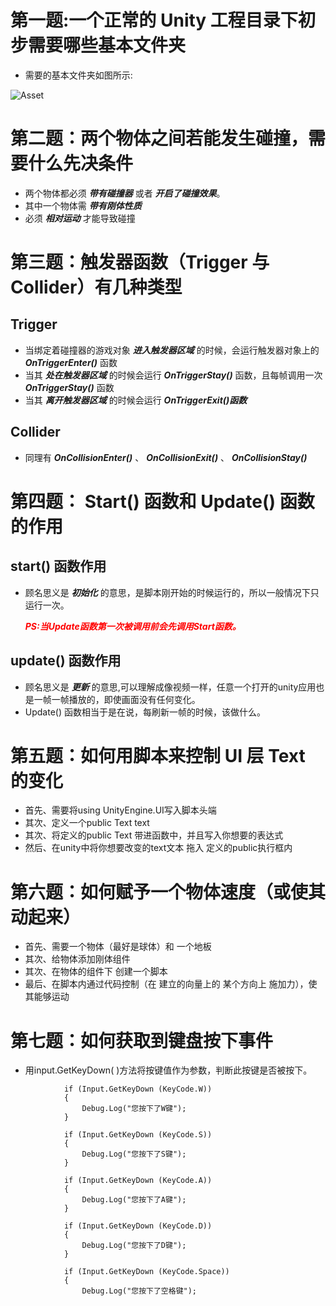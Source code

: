 # 第一题:一个正常的 Unity 工程目录下初步需要哪些基本文件夹
- 需要的基本文件夹如图所示:

![Asset](https://img-blog.csdn.net/20170721202144549?watermark/2/text/aHR0cDovL2Jsb2cuY3Nkbi5uZXQvQmVVbmlxdWVUb1lvdQ==/font/5a6L5L2T/fontsize/400/fill/I0JBQkFCMA==/dissolve/70/gravity/SouthEast)

# 第二题：两个物体之间若能发生碰撞，需要什么先决条件
- 两个物体都必须 ***带有碰撞器*** 或者 ***开启了碰撞效果***。
- 其中一个物体需 ***带有刚体性质***
- 必须 ***相对运动*** 才能导致碰撞

# 第三题：触发器函数（Trigger 与 Collider）有几种类型
## Trigger


  - 当绑定着碰撞器的游戏对象 ***进入触发器区域*** 的时候，会运行触发器对象上的 ***OnTriggerEnter()*** 函数
  - 当其 ***处在触发器区域*** 的时候会运行 ***OnTriggerStay()*** 函数，且每帧调用一次 ***OnTriggerStay()*** 函数
  - 当其 ***离开触发器区域*** 的时候会运行 ***OnTriggerExit()函数***

## Collider


  - 同理有 ***OnCollisionEnter()*** 、 ***OnCollisionExit()*** 、 ***OnCollisionStay()***

# 第四题： Start() 函数和 Update() 函数的作用
## start() 函数作用


  - 顾名思义是 ***初始化*** 的意思，是脚本刚开始的时候运行的，所以一般情况下只运行一次。

       <font color=red> ***PS:当Update函数第一次被调用前会先调用Start函数。*** </font>

## update() 函数作用


  - 顾名思义是 ***更新*** 的意思,可以理解成像视频一样，任意一个打开的unity应用也是一帧一帧播放的，即使画面没有任何变化。
  - Update() 函数相当于是在说，每刷新一帧的时候，该做什么。

# 第五题：如何用脚本来控制 UI 层 Text 的变化
- 首先、需要将using UnityEngine.UI写入脚本头端
- 其次、定义一个public Text text
- 其次、将定义的public Text 带进函数中，并且写入你想要的表达式
- 然后、在unity中将你想要改变的text文本  拖入 定义的public执行框内

# 第六题：如何赋予一个物体速度（或使其动起来）
- 首先、需要一个物体（最好是球体）和 一个地板
- 其次、给物体添加刚体组件
- 其次、在物体的组件下 创建一个脚本
- 最后、在脚本内通过代码控制（在  建立的向量上的  某个方向上  施加力），使其能够运动

# 第七题：如何获取到键盘按下事件
- 用input.GetKeyDown( )方法将按键值作为参数，判断此按键是否被按下。
```
            if (Input.GetKeyDown (KeyCode.W))  
            {  
                Debug.Log("您按下了W键");  
            }  
              
            if (Input.GetKeyDown (KeyCode.S))  
            {  
                Debug.Log("您按下了S键");  
            }  
              
            if (Input.GetKeyDown (KeyCode.A))  
            {  
                Debug.Log("您按下了A键");  
            }  
              
            if (Input.GetKeyDown (KeyCode.D))  
            {  
                Debug.Log("您按下了D键");  
            }  
              
            if (Input.GetKeyDown (KeyCode.Space))  
            {  
                Debug.Log("您按下了空格键");  
```